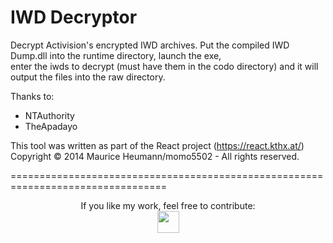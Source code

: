 IWD Decryptor
========

Decrypt Activision's encrypted IWD archives.
Put the compiled IWD Dump.dll into the runtime directory, launch the exe,  
enter the iwds to decrypt (must have them in the codo directory) and it will output the files into the raw directory.  

Thanks to:
- NTAuthority  
- TheApadayo  

This tool was written as part of the React project (https://react.kthx.at/)  
Copyright © 2014 Maurice Heumann/momo5502 - All rights reserved.  

=================================================================================

<p align="center">If you like my work, feel free to contribute:<br> 
<a href="http://momo5504.square7.de/donate.html"><img height="35" src="http://momo5504.square7.de/Donate.png" /></a></p>
